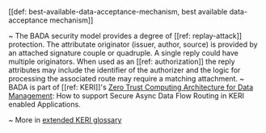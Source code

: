 [[def: best-available-data-acceptance-mechanism, best available data-acceptance mechanism]]

~ The BADA security model provides a degree of [[ref: replay-attack]] protection. The attributate originator (issuer, author, source) is provided by an attached signature couple or quadruple. A single reply could have multiple originators. When used as an [[ref: authorization]] the reply attributes may include the identifier of the authorizer and the logic for processing the associated route may require a matching attachment.
~ BADA is part of [[ref: KERI]]'s [Zero Trust Computing Architecture for Data Management](https://hackmd.io/Qsrfj7Y-TIGl5ESvrxWGxw): How to support Secure Async Data Flow Routing in KERI enabled Applications.

~ More in <a href="https://weboftrust.github.io/WOT-terms/docs/glossary/best-available-data-acceptance-mechanism">extended KERI glossary</a>
